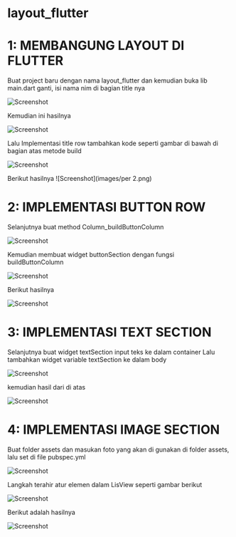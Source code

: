# layout_flutter

# 1: MEMBANGUNG LAYOUT DI FLUTTER

Buat project baru dengan  nama layout_flutter dan kemudian buka lib main.dart ganti, isi nama nim di bagian title nya


![Screenshot](images/5.png)

Kemudian ini hasilnya

![Screenshot](images/01.png)

Lalu Implementasi title row tambahkan kode seperti gambar di bawah di bagian atas metode build 

![Screenshot](images/02.png)

Berikut hasilnya
![Screenshot](images/per 2.png)


# 2: IMPLEMENTASI BUTTON ROW


Selanjutnya buat method Column_buildButtonColumn 

![Screenshot](images/03.png)


Kemudian membuat widget buttonSection dengan fungsi buildButtonColumn

![Screenshot](images/04.png)

Berikut hasilnya

![Screenshot](images/006.png)


# 3: IMPLEMENTASI TEXT SECTION

Selanjutnya buat widget textSection input teks ke dalam container Lalu tambahkan widget variable textSection ke dalam body

![Screenshot](images/005.png)


kemudian hasil dari di atas

![Screenshot](images/004.png)


# 4: IMPLEMENTASI IMAGE SECTION

Buat folder assets dan masukan foto yang akan di gunakan di folder assets, lalu set di file pubspec.yml

![Screenshot](images/003.png)


Langkah terahir atur elemen dalam LisView seperti gambar berikut

![Screenshot](images/002.png)


Berikut adalah hasilnya

![Screenshot](images/001.png)


















